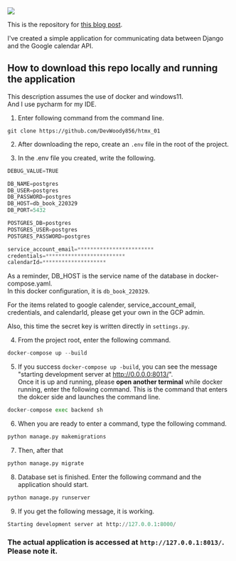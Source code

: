 <img src="https://res.cloudinary.com/dfqctp7bq/image/upload/v1649007894/15_fit1vh.png">

This is the repository for <a href="https://rx-36.life/post/data-communication-between-django-and-google-calendar-api/" target="_blank"><span class="link">this blog post<span></a>.

I've created a simple application for communicating data between Django and the Google calendar API.

## How to download this repo locally and running the application

This description assumes the use of docker and windows11.  
And I use pycharm for my IDE.


1. Enter following command from the command line.
```
git clone https://github.com/DevWoody856/htmx_01
```

2. After downloading the repo, create an `.env` file in the root of the project.

3. In the .env file you created, write the following.

```python
DEBUG_VALUE=TRUE

DB_NAME=postgres
DB_USER=postgres
DB_PASSWORD=postgres
DB_HOST=db_book_220329
DB_PORT=5432

POSTGRES_DB=postgres
POSTGRES_USER=postgres
POSTGRES_PASSWORD=postgres

service_account_email=************************
credentials=*************************
calendarId=********************
```

As a reminder, DB_HOST is the service name of the database in docker-compose.yaml.  
In this docker configuration, it is `db_book_220329`.

For the items related to google calender, service_account_email, credentials, and calendarId, please get your own in the GCP admin.

Also, this time the secret key is written directly in `settings.py`.

4. From the project root, enter the following command.

```python
docker-compose up --build
```

5. If you success `docker-compose up -build`, you can see the message "starting development server at http://0.0.0.0:8013/".   
Once it is up and running, please **open another terminal** while docker running, enter the following command.
This is the command that enters the dokcer side and launches the command line.

```python
docker-compose exec backend sh
```

6. When you are ready to enter a command, type the following command.
```python
python manage.py makemigrations
```

7. Then, after that
```python
python manage.py migrate
```

8. Database set is finished.
Enter the following command and the application should start.
```python
python manage.py runserver
```

9. If  you get the following message, it is working.
```python
Starting development server at http://127.0.0.1:8000/
```

### The actual application is accessed at `http://127.0.0.1:8013/`. Please note it.